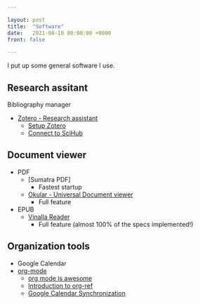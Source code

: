 ```yaml
---

layout: post
title:  "Software"
date:   2021-08-10 00:00:00 +0000
front: false

---
```


I put up some general software I use.

## Research assitant

Bibliography manager 
- [Zotero - Research assistant](https://www.zotero.org/)
	- [Setup Zotero](https://www.researchgate.net/publication/325828616_Tutorial_The_Best_Reference_Manager_Setup_Zotero_ZotFile_Cloud_Storage)
	- [Connect to SciHub](https://www.youtube.com/watch?v=z0JiQdC14co)

## Document viewer

- PDF
	- [Sumatra PDF]
		- Fastest startup
	- [Okular - Universal Document viewer](https://okular.kde.org/)
		- Full feature
- EPUB
	- [Vinalla Reader](https://demo.colibrio.com/)
		- Full feature (almost 100% of the specs implemented!)

## Organization tools

- Google Calendar
- [org-mode](https://orgmode.org/)
	- [org mode is awesome](https://www.youtube.com/watch?v=fgizHHd7nOo)
	- [Introduction to org-ref](https://www.youtube.com/watch?v=2t925KRBbFc)
	- [Google Calendar Synchronization](https://orgmode.org/worg/org-tutorials/org-google-sync.html)



